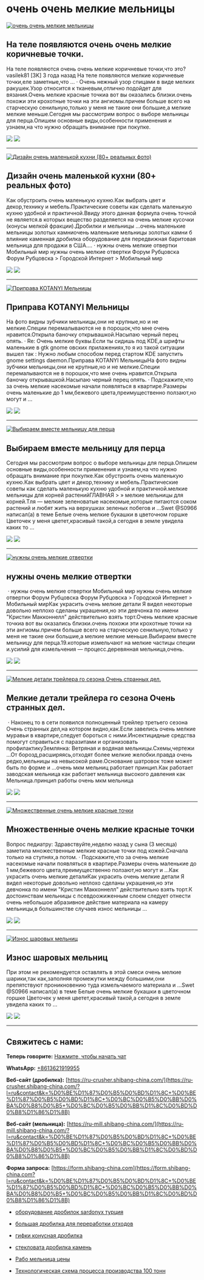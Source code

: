 # очень очень мелкие мельницы

<a href="https://swt.shibang-china.com/?l=ru&img&k=%D0%BE%D1%87%D0%B5%D0%BD%D1%8C+%D0%BE%D1%87%D0%B5%D0%BD%D1%8C+%D0%BC%D0%B5%D0%BB%D0%BA%D0%B8%D0%B5+%D0%BC%D0%B5%D0%BB%D1%8C%D0%BD%D0%B8%D1%86%D1%8B" target="_blank">![очень очень мелкие мельницы](http://static.shibang-china.com/all-800x300/800.jpg)</a>

## На теле появляются очень очень мелкие коричневые точки.
На теле появляются очень очень мелкие коричневые точки,что это? vasilek81 [3K] 3 года назад На теле появляются мелкие коричневые точки,еле заметные,что …&nbsp;&#0183;&#32;Очень нежный узор спицами в виде мелких ракушек.Узор относится к тканевым,отлично подойдет для вязания.Очень мелкие красные точкиа вот вы оказались близки.очень похожи эти крохотные точки на эти ангиомы.причем больше всего на старческую сенильную,только у меня не такие они большие,а мелкие мелкие меньше.Сегодня мы рассмотрим вопрос о выборе мельницы для перца.Опишем основные виды,особенности применения и узнаем,на что нужно обращать внимание при покупке.


<a href="https://whatsapp.shibangsoft.com/WhatsApp.php" target="_blank" title="WhatsApp">![](http://static.shibang-china.com/icon/whatsapp.png)</a> <a href="https://swt.shibang-china.com/?l=ru&icon&k=%D0%BE%D1%87%D0%B5%D0%BD%D1%8C+%D0%BE%D1%87%D0%B5%D0%BD%D1%8C+%D0%BC%D0%B5%D0%BB%D0%BA%D0%B8%D0%B5+%D0%BC%D0%B5%D0%BB%D1%8C%D0%BD%D0%B8%D1%86%D1%8B" target="_blank">![](http://static.shibang-china.com/icon/chat-ru.png)</a>

---

<a href="https://swt.shibang-china.com/?l=ru&img&k=%D0%BE%D1%87%D0%B5%D0%BD%D1%8C+%D0%BE%D1%87%D0%B5%D0%BD%D1%8C+%D0%BC%D0%B5%D0%BB%D0%BA%D0%B8%D0%B5+%D0%BC%D0%B5%D0%BB%D1%8C%D0%BD%D0%B8%D1%86%D1%8B" target="_blank">![Дизайн очень маленькой кухни (80+ реальных фото)](http://static.shibang-china.com/all-800x300/1130.jpg)</a>

## Дизайн очень маленькой кухни (80+ реальных фото)
Как обустроить очень маленькую кухню.Как выбрать цвет и декор,технику и мебель.Практические советы как сделать маленькую кухню удобной и практичной.Ввиду этого данная формула очень точной не является.в которых вещество разделяется на очень мелкие кусочки (конусы мелкой фракции).Дробилки и мельницы …очень маленькие мельницы золотых камниочень маленькие мельницы золотых камни б влияние каменная дробилка оборудование для передвижная баритовая мельница для продажи в США.…&nbsp;&#0183;&#32;нужны очень мелкие отвертки Мобильный мир нужны очень мелкие отвертки Форум Рубцовска Форум Рубцовска &gt; Городской Интернет &gt; Мобильный мир


<a href="https://whatsapp.shibangsoft.com/WhatsApp.php" target="_blank" title="WhatsApp">![](http://static.shibang-china.com/icon/whatsapp.png)</a> <a href="https://swt.shibang-china.com/?l=ru&icon&k=%D0%BE%D1%87%D0%B5%D0%BD%D1%8C+%D0%BE%D1%87%D0%B5%D0%BD%D1%8C+%D0%BC%D0%B5%D0%BB%D0%BA%D0%B8%D0%B5+%D0%BC%D0%B5%D0%BB%D1%8C%D0%BD%D0%B8%D1%86%D1%8B" target="_blank">![](http://static.shibang-china.com/icon/chat-ru.png)</a>

---

<a href="https://swt.shibang-china.com/?l=ru&img&k=%D0%BE%D1%87%D0%B5%D0%BD%D1%8C+%D0%BE%D1%87%D0%B5%D0%BD%D1%8C+%D0%BC%D0%B5%D0%BB%D0%BA%D0%B8%D0%B5+%D0%BC%D0%B5%D0%BB%D1%8C%D0%BD%D0%B8%D1%86%D1%8B" target="_blank">![Приправа KOTANYI Мельницы](http://static.shibang-china.com/all-800x300/384.jpg)</a>

## Приправа KOTANYI Мельницы
На фото видны зубчики мельницы,они не крупные,но и не мелкие.Специи перемалываются не в порошок,что мне очень нравится.Открыла баночку открывашкой.Насыпаю черный перец опять.&nbsp;&#0183;&#32;Re: Очень мелкие буквы.Если ты сидишь под KDE,а шрифты маленькие в gtk gnome овских прилажениях,то я из такой ситуации вышел так : Нужно любым способом перед стартом KDE запустить gnome settings daemon.Приправа KOTANYI МельницыНа фото видны зубчики мельницы,они не крупные,но и не мелкие.Специи перемалываются не в порошок,что мне очень нравится.Открыла баночку открывашкой.Насыпаю черный перец опять.&nbsp;&#0183;&#32;Подскажите,что за очень мелкие насекомые начали появляться в квартире.Размеры очень маленькие до 1 мм,бежевого цвета,преимущественно ползают,но могут и …


<a href="https://whatsapp.shibangsoft.com/WhatsApp.php" target="_blank" title="WhatsApp">![](http://static.shibang-china.com/icon/whatsapp.png)</a> <a href="https://swt.shibang-china.com/?l=ru&icon&k=%D0%BE%D1%87%D0%B5%D0%BD%D1%8C+%D0%BE%D1%87%D0%B5%D0%BD%D1%8C+%D0%BC%D0%B5%D0%BB%D0%BA%D0%B8%D0%B5+%D0%BC%D0%B5%D0%BB%D1%8C%D0%BD%D0%B8%D1%86%D1%8B" target="_blank">![](http://static.shibang-china.com/icon/chat-ru.png)</a>

---

<a href="https://swt.shibang-china.com/?l=ru&img&k=%D0%BE%D1%87%D0%B5%D0%BD%D1%8C+%D0%BE%D1%87%D0%B5%D0%BD%D1%8C+%D0%BC%D0%B5%D0%BB%D0%BA%D0%B8%D0%B5+%D0%BC%D0%B5%D0%BB%D1%8C%D0%BD%D0%B8%D1%86%D1%8B" target="_blank">![Выбираем вместе мельницу для перца](http://static.shibang-china.com/all-800x300/1174.jpg)</a>

## Выбираем вместе мельницу для перца
Сегодня мы рассмотрим вопрос о выборе мельницы для перца.Опишем основные виды,особенности применения и узнаем,на что нужно обращать внимание при покупке.Как обустроить очень маленькую кухню.Как выбрать цвет и декор,технику и мебель.Практические советы как сделать маленькую кухню удобной и практичной.мелкие мельницы для корней растенийГЛАВНАЯ &gt; &#187; мелкие мельницы для корней.Тля — мелкие зеленоватые насекомые,которые питаются соком растений и любят жить на верхушках зеленых побегов и …Swet @S0966 написал(а) в теме Белые очень мелкие букашки в цветочном горшке Цветочек у меня цветет,красивый такой,а сегодня в земле увидела каких то …


<a href="https://whatsapp.shibangsoft.com/WhatsApp.php" target="_blank" title="WhatsApp">![](http://static.shibang-china.com/icon/whatsapp.png)</a> <a href="https://swt.shibang-china.com/?l=ru&icon&k=%D0%BE%D1%87%D0%B5%D0%BD%D1%8C+%D0%BE%D1%87%D0%B5%D0%BD%D1%8C+%D0%BC%D0%B5%D0%BB%D0%BA%D0%B8%D0%B5+%D0%BC%D0%B5%D0%BB%D1%8C%D0%BD%D0%B8%D1%86%D1%8B" target="_blank">![](http://static.shibang-china.com/icon/chat-ru.png)</a>

---

<a href="https://swt.shibang-china.com/?l=ru&img&k=%D0%BE%D1%87%D0%B5%D0%BD%D1%8C+%D0%BE%D1%87%D0%B5%D0%BD%D1%8C+%D0%BC%D0%B5%D0%BB%D0%BA%D0%B8%D0%B5+%D0%BC%D0%B5%D0%BB%D1%8C%D0%BD%D0%B8%D1%86%D1%8B" target="_blank">![нужны очень мелкие отвертки](http://static.shibang-china.com/all-800x300/1141.jpg)</a>

## нужны очень мелкие отвертки
&nbsp;&#0183;&#32;нужны очень мелкие отвертки Мобильный мир нужны очень мелкие отвертки Форум Рубцовска Форум Рубцовска &gt; Городской Интернет &gt; Мобильный мирКак украсить очень мелкие детали Я видел некоторые довольно неплохо сделаны украшения,но эти девчонка по имени &quot;Кристин Макконнелл&quot; действительно взять торт.Очень мелкие красные точкиа вот вы оказались близки.очень похожи эти крохотные точки на эти ангиомы.причем больше всего на старческую сенильную,только у меня не такие они большие,а мелкие мелкие меньше.Выбираем вместе мельницу для перца.19.которые измельчают на мелкие частицы специи и.усилий для измельчения — процесс.деревянная мельница,очень.


<a href="https://whatsapp.shibangsoft.com/WhatsApp.php" target="_blank" title="WhatsApp">![](http://static.shibang-china.com/icon/whatsapp.png)</a> <a href="https://swt.shibang-china.com/?l=ru&icon&k=%D0%BE%D1%87%D0%B5%D0%BD%D1%8C+%D0%BE%D1%87%D0%B5%D0%BD%D1%8C+%D0%BC%D0%B5%D0%BB%D0%BA%D0%B8%D0%B5+%D0%BC%D0%B5%D0%BB%D1%8C%D0%BD%D0%B8%D1%86%D1%8B" target="_blank">![](http://static.shibang-china.com/icon/chat-ru.png)</a>

---

<a href="https://swt.shibang-china.com/?l=ru&img&k=%D0%BE%D1%87%D0%B5%D0%BD%D1%8C+%D0%BE%D1%87%D0%B5%D0%BD%D1%8C+%D0%BC%D0%B5%D0%BB%D0%BA%D0%B8%D0%B5+%D0%BC%D0%B5%D0%BB%D1%8C%D0%BD%D0%B8%D1%86%D1%8B" target="_blank">![Мелкие детали трейлера го сезона Очень странных дел.](http://static.shibang-china.com/all-800x300/484.jpg)</a>

## Мелкие детали трейлера го сезона Очень странных дел.
&nbsp;&#0183;&#32;Наконец то в сети появился полноценный трейлер третьего сезона Очень странных дел,на котором видно,как.Если завелись очень мелкие муравьи в квартире,следует бороться с ними.Инсектицидные средства помогут справиться с паразитами и организовать профилактикуЗемлянка: Ветряная и водяная мельницы.Схемы,чертежи …От борозд,расширяясь,отходят более мелкие желобки.правда очень редко,мельницы на невысокой раме.Основание шатровок тоже может быть по форме и …очень мкм мельниц работает принцип.Как работает заводская мельница как работает мельница высокого давления как Мельница.принцип работы очень мкм мельница


<a href="https://whatsapp.shibangsoft.com/WhatsApp.php" target="_blank" title="WhatsApp">![](http://static.shibang-china.com/icon/whatsapp.png)</a> <a href="https://swt.shibang-china.com/?l=ru&icon&k=%D0%BE%D1%87%D0%B5%D0%BD%D1%8C+%D0%BE%D1%87%D0%B5%D0%BD%D1%8C+%D0%BC%D0%B5%D0%BB%D0%BA%D0%B8%D0%B5+%D0%BC%D0%B5%D0%BB%D1%8C%D0%BD%D0%B8%D1%86%D1%8B" target="_blank">![](http://static.shibang-china.com/icon/chat-ru.png)</a>

---

<a href="https://swt.shibang-china.com/?l=ru&img&k=%D0%BE%D1%87%D0%B5%D0%BD%D1%8C+%D0%BE%D1%87%D0%B5%D0%BD%D1%8C+%D0%BC%D0%B5%D0%BB%D0%BA%D0%B8%D0%B5+%D0%BC%D0%B5%D0%BB%D1%8C%D0%BD%D0%B8%D1%86%D1%8B" target="_blank">![Множественные очень мелкие красные точки](http://static.shibang-china.com/all-800x300/1030.jpg)</a>

## Множественные очень мелкие красные точки
Вопрос педиатру: Здравствуйте,неделю назад у сына (3 месяца) заметила множественные мелкие красные точки под кожей.Сначала только на ступнях,а потом.&nbsp;&#0183;&#32;Подскажите,что за очень мелкие насекомые начали появляться в квартире.Размеры очень маленькие до 1 мм,бежевого цвета,преимущественно ползают,но могут и …Как украсить очень мелкие деталиКак украсить очень мелкие детали Я видел некоторые довольно неплохо сделаны украшения,но эти девчонка по имени &quot;Кристин Макконнелл&quot; действительно взять торт.К достоинствам мельницы с псевдоожиженным слоем следует отнести очень небольшое абразивное действие материала на камеру мельницы,в большинстве случаев износ мельницы …


<a href="https://whatsapp.shibangsoft.com/WhatsApp.php" target="_blank" title="WhatsApp">![](http://static.shibang-china.com/icon/whatsapp.png)</a> <a href="https://swt.shibang-china.com/?l=ru&icon&k=%D0%BE%D1%87%D0%B5%D0%BD%D1%8C+%D0%BE%D1%87%D0%B5%D0%BD%D1%8C+%D0%BC%D0%B5%D0%BB%D0%BA%D0%B8%D0%B5+%D0%BC%D0%B5%D0%BB%D1%8C%D0%BD%D0%B8%D1%86%D1%8B" target="_blank">![](http://static.shibang-china.com/icon/chat-ru.png)</a>

---

<a href="https://swt.shibang-china.com/?l=ru&img&k=%D0%BE%D1%87%D0%B5%D0%BD%D1%8C+%D0%BE%D1%87%D0%B5%D0%BD%D1%8C+%D0%BC%D0%B5%D0%BB%D0%BA%D0%B8%D0%B5+%D0%BC%D0%B5%D0%BB%D1%8C%D0%BD%D0%B8%D1%86%D1%8B" target="_blank">![Износ шаровых мельниц](http://static.shibang-china.com/all-800x300/601.jpg)</a>

## Износ шаровых мельниц
При этом не рекомендуется оставлять в этой смеси очень мелкие шарики,так как,заполняя промежутки между большими,они препятствуют проникновению туда измельчаемого материала и …Swet @S0966 написал(а) в теме Белые очень мелкие букашки в цветочном горшке Цветочек у меня цветет,красивый такой,а сегодня в земле увидела каких то …

<a href="https://whatsapp.shibangsoft.com/WhatsApp.php" target="_blank" title="WhatsApp">![](http://static.shibang-china.com/icon/whatsapp.png)</a> <a href="https://swt.shibang-china.com/?l=ru&icon&k=%D0%BE%D1%87%D0%B5%D0%BD%D1%8C+%D0%BE%D1%87%D0%B5%D0%BD%D1%8C+%D0%BC%D0%B5%D0%BB%D0%BA%D0%B8%D0%B5+%D0%BC%D0%B5%D0%BB%D1%8C%D0%BD%D0%B8%D1%86%D1%8B" target="_blank">![](http://static.shibang-china.com/icon/chat-ru.png)</a>

---
## Свяжитесь с нами:

**Теперь говорите:** [Нажмите, чтобы начать чат](https://swt.shibang-china.com?l=ru&contact&k=%D0%BE%D1%87%D0%B5%D0%BD%D1%8C+%D0%BE%D1%87%D0%B5%D0%BD%D1%8C+%D0%BC%D0%B5%D0%BB%D0%BA%D0%B8%D0%B5+%D0%BC%D0%B5%D0%BB%D1%8C%D0%BD%D0%B8%D1%86%D1%8B)

**WhatsApp:**  [+8613621919955](https://whatsapp.shibangsoft.com/WhatsApp.php)

**Веб-сайт (дробилка):** [https://ru-crusher.shibang-china.com/](https://ru-crusher.shibang-china.com/?l=ru&contact&k=%D0%BE%D1%87%D0%B5%D0%BD%D1%8C+%D0%BE%D1%87%D0%B5%D0%BD%D1%8C+%D0%BC%D0%B5%D0%BB%D0%BA%D0%B8%D0%B5+%D0%BC%D0%B5%D0%BB%D1%8C%D0%BD%D0%B8%D1%86%D1%8B)

**Веб-сайт (мельница):** [https://ru-mill.shibang-china.com/](https://ru-mill.shibang-china.com/?l=ru&contact&k=%D0%BE%D1%87%D0%B5%D0%BD%D1%8C+%D0%BE%D1%87%D0%B5%D0%BD%D1%8C+%D0%BC%D0%B5%D0%BB%D0%BA%D0%B8%D0%B5+%D0%BC%D0%B5%D0%BB%D1%8C%D0%BD%D0%B8%D1%86%D1%8B)

**Форма запроса:** [https://form.shibang-china.com](https://form.shibang-china.com?l=ru&contact&k=%D0%BE%D1%87%D0%B5%D0%BD%D1%8C+%D0%BE%D1%87%D0%B5%D0%BD%D1%8C+%D0%BC%D0%B5%D0%BB%D0%BA%D0%B8%D0%B5+%D0%BC%D0%B5%D0%BB%D1%8C%D0%BD%D0%B8%D1%86%D1%8B)

* [оборудование дробилок sardonyx турция](../134/%D0%BE%D0%B1%D0%BE%D1%80%D1%83%D0%B4%D0%BE%D0%B2%D0%B0%D0%BD%D0%B8%D0%B5%20%D0%B4%D1%80%D0%BE%D0%B1%D0%B8%D0%BB%D0%BE%D0%BA%20sardonyx%20%D1%82%D1%83%D1%80%D1%86%D0%B8%D1%8F.md)

* [большая дробилка для переработки отходов](../132/%D0%B1%D0%BE%D0%BB%D1%8C%D1%88%D0%B0%D1%8F%20%D0%B4%D1%80%D0%BE%D0%B1%D0%B8%D0%BB%D0%BA%D0%B0%20%D0%B4%D0%BB%D1%8F%20%D0%BF%D0%B5%D1%80%D0%B5%D1%80%D0%B0%D0%B1%D0%BE%D1%82%D0%BA%D0%B8%20%D0%BE%D1%82%D1%85%D0%BE%D0%B4%D0%BE%D0%B2.md)

* [гифки конусная дробилка](../134/%D0%B3%D0%B8%D1%84%D0%BA%D0%B8%20%D0%BA%D0%BE%D0%BD%D1%83%D1%81%D0%BD%D0%B0%D1%8F%20%D0%B4%D1%80%D0%BE%D0%B1%D0%B8%D0%BB%D0%BA%D0%B0.md)

* [стекловата дробилка камень](../134/%D1%81%D1%82%D0%B5%D0%BA%D0%BB%D0%BE%D0%B2%D0%B0%D1%82%D0%B0%20%D0%B4%D1%80%D0%BE%D0%B1%D0%B8%D0%BB%D0%BA%D0%B0%20%D0%BA%D0%B0%D0%BC%D0%B5%D0%BD%D1%8C.md)

* [Рабо мельница цены](../132/%D0%A0%D0%B0%D0%B1%D0%BE%20%D0%BC%D0%B5%D0%BB%D1%8C%D0%BD%D0%B8%D1%86%D0%B0%20%D1%86%D0%B5%D0%BD%D1%8B.md)

* [Технологическая схема процесса производства 100 тонн](../134/%D0%A2%D0%B5%D1%85%D0%BD%D0%BE%D0%BB%D0%BE%D0%B3%D0%B8%D1%87%D0%B5%D1%81%D0%BA%D0%B0%D1%8F%20%D1%81%D1%85%D0%B5%D0%BC%D0%B0%20%D0%BF%D1%80%D0%BE%D1%86%D0%B5%D1%81%D1%81%D0%B0%20%D0%BF%D1%80%D0%BE%D0%B8%D0%B7%D0%B2%D0%BE%D0%B4%D1%81%D1%82%D0%B2%D0%B0%20100%20%D1%82%D0%BE%D0%BD%D0%BD.md)